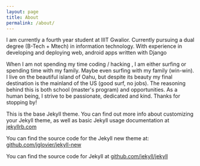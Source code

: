 ```yaml
---
layout: page
title: About
permalink: /about/
---
```


I am currently a fourth year student at IIIT Gwalior. Currently pursuing a dual degree (B-Tech + Mtech) in information technology. With experience in developing and deploying web, android apps written with Django

When I am not spending my time coding / hacking , I am either surfing or spending time with my family. Maybe even surfing with my family (win-win). I live on the beautiful island of Oahu, but despite its beauty my final destination is the mainland of the US (good surf, no jobs). The reasoning behind this is both school (master's program) and opportunities. As a human being, I strive to be passionate, dedicated and kind. Thanks for stopping by!

This is the base Jekyll theme. You can find out more info about customizing your Jekyll theme, as well as basic Jekyll usage documentation at [jekyllrb.com](http://jekyllrb.com/)

You can find the source code for the Jekyll new theme at: [github.com/jglovier/jekyll-new](https://github.com/jglovier/jekyll-new)

You can find the source code for Jekyll at [github.com/jekyll/jekyll](https://github.com/jekyll/jekyll)
